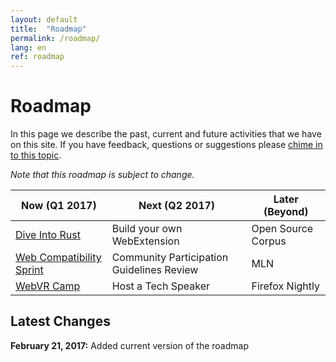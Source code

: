 ```yaml
---
layout: default
title:  "Roadmap"
permalink: /roadmap/
lang: en
ref: roadmap
---
```


# Roadmap

In this page we describe the past, current and future activities that we have on this site. If you have feedback, questions or suggestions please [chime in to this topic](https://discourse.mozilla-community.org/t/activate-mozilla-roadmap/10068).

*Note that this roadmap is subject to change.*

| Now (Q1 2017)  | Next (Q2 2017)   | Later (Beyond) |
| --- | --- | --- |
| [Dive Into Rust](/rust-hack/) | Build your own WebExtension | Open Source Corpus |
| [Web Compatibility Sprint](/webcompat-sprint/) | Community Participation Guidelines Review | MLN |
| [WebVR Camp](/webvr-camp/) | Host a Tech Speaker | Firefox Nightly |

Latest Changes
---

**February 21, 2017:** Added current version of the roadmap
